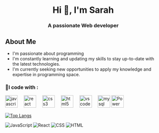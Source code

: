<!DOCTYPE html>
<html>

<body>
    <h1 align="center">Hi 👋, I'm Sarah</h1>
    <h3 align="center">A passionate Web developer</h3>


  <h2>About Me</h2>
  <ul>
    <li>I'm passionate about programming </li>
    <li>I'm constantly learning and updating my skills to stay up-to-date with the latest technologies.</li>    <li>I'm currently seeking new opportunities to apply my knowledge and expertise in programming space.</li>

  </ul>
</div>
<div id="stats">
  <h3 align="left"> 🚀I code with : </h3>
<div align="left">
  <img src="https://cdn.jsdelivr.net/gh/devicons/devicon/icons/javascript/javascript-original.svg" height="40" alt="javascript logo"  />
  <img width="12" />
  <img src="https://cdn.jsdelivr.net/gh/devicons/devicon/icons/react/react-original.svg" height="40" alt="react logo"  />
  <img width="12" />
  <img src="https://cdn.jsdelivr.net/gh/devicons/devicon/icons/css3/css3-original.svg" height="40" alt="css3 logo"  />
  <img width="12" />
  <img src="https://cdn.jsdelivr.net/gh/devicons/devicon/icons/html5/html5-original.svg" height="40" alt="html5 logo"  />
  <img width="12" />
  <img src="https://cdn.jsdelivr.net/gh/devicons/devicon/icons/vscode/vscode-original.svg" height="40" alt="vscode logo"  />
  <img width="12" />
  <img src="https://cdn.jsdelivr.net/gh/devicons/devicon/icons/mysql/mysql-original.svg" height="40" alt="mysql logo"  />
    <img src="https://upload.wikimedia.org/wikipedia/commons/c/cf/New_Power_BI_Logo.svg"  height="40" alt="Power BI"   />
</div>


   <div align="left">



[![Top Langs](https://github-readme-stats.vercel.app/api/top-langs/?username=sarahwkh9&layout=compact&theme=tokyonight)](https://github.com/anuraghazra/github-readme-stats)

![JavaScript](https://img.shields.io/badge/JavaScript-000000?style=for-the-badge&logo=javascript&logoColor=F7DF1E)
![React](https://img.shields.io/badge/React-000000?style=for-the-badge&logo=react&logoColor=61DAFB)
![CSS](https://img.shields.io/badge/CSS-000000?style=for-the-badge&logo=css3&logoColor=1572B6)
![HTML](https://img.shields.io/badge/HTML-000000?style=for-the-badge&logo=html5&logoColor=E34F26)

</div>

</body>





</html>

